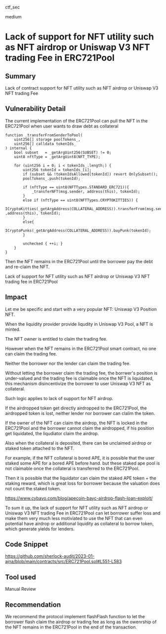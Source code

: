 ctf_sec

medium

# Lack of support for NFT utility such as NFT airdrop or Uniswap V3 NFT trading Fee in ERC721Pool

## Summary

Lack of contract support for NFT utility such as NFT airdrop or Uniswap V3 NFT trading Fee

## Vulnerability Detail

The current implementation of the ERC721Pool can pull the NFT in the ERC721Pool when user wants to draw debt as collateral

```solidity
function _transferFromSenderToPool(
	uint256[] storage poolTokens_,
	uint256[] calldata tokenIds_
) internal {
	bool subset   = _getArgUint256(SUBSET) != 0;
	uint8 nftType = _getArgUint8(NFT_TYPE);

	for (uint256 i = 0; i < tokenIds_.length;) {
		uint256 tokenId = tokenIds_[i];
		if (subset && !tokenIdsAllowed[tokenId]) revert OnlySubset();
		poolTokens_.push(tokenId);

		if (nftType == uint8(NFTTypes.STANDARD_ERC721)){
			_transferNFT(msg.sender, address(this), tokenId);
		}
		else if (nftType == uint8(NFTTypes.CRYPTOKITTIES)) {
			ICryptoKitties(_getArgAddress(COLLATERAL_ADDRESS)).transferFrom(msg.sender ,address(this), tokenId);
		}
		else{
			ICryptoPunks(_getArgAddress(COLLATERAL_ADDRESS)).buyPunk(tokenId);
		}

		unchecked { ++i; }
	}
}
```

Then the NFT remains in the ERC721Pool until the borrower pay the debt and re-claim the NFT.

Lack of support for NFT utility such as NFT airdrop or Uniswap V3 NFT trading fee in ERC721Pool

## Impact

Let me be specific and start with a very popular NFT: Uniswap V3 Position NFT.

When the liquidity provider provide liqudity in Uniswap V3 Pool, a NFT is minted.

The NFT owner is entitled to claim the trading fee.

However when the NFT remains in the ERC721Pool smart contract, no one can claim the trading fee. 

Neither the borrower nor the lender can claim the trading fee.

Without letting the borrower claim the trading fee, the borrwer's position is under-valued and the trading fee is claimable once the NFT is liquidated, this mechanism disincentivize the borrower to user Uniswap V3 NFT as collateral.

Such logic applies to lack of support for NFT airdrop.

If the airdropped token get directly airdropped to the ERC721Pool, the airdropped token is lost, neither lender nor borrower can clalim the token.

If the owner of the NFT can claim the airdrop, the NFT is locked in the ERC721Pool and the borrower cannot claim the airdropped, if his position get liquidated, the liqudiator claim the airdrop.

Also when the collateral is deposited, there can be unclaimed airdrop or staked token attached to the NFT.

For example, if the NFT collateral is bored APE, it is possible that the user staked some APE for a bored APE before hand. but these staked ape pool is not claimable once the collateral is transferred to the ERC721Pool.

Then it is possible that the liquidator can claim the staked APE token + the staking reward, which is great loss for borrower because the valuation does not count the staked token.

https://www.cybavo.com/blog/apecoin-bayc-airdrop-flash-loan-exploit/

To sum it up, the lack of support for NFT utility such as NFT airdrop or Uniswap V3 NFT trading Fee in ERC721Pool
can let borrower suffer loss and make them very much less motiviated to use the NFT that can even potential have airdrop or additional liquidity as collateral to borrow token, which generate yields for lenders.

## Code Snippet

https://github.com/sherlock-audit/2023-01-ajna/blob/main/contracts/src/ERC721Pool.sol#L551-L583

## Tool used

Manual Review

## Recommendation

We recommend the protocol implement flashFlash function to let the borrower flash claim the airdrop or trading fee as long as the owenrship of the NFT remains in the ERC721Pool in the end of the transaction.

